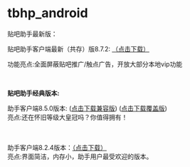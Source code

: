 # tbhp_android

贴吧助手最新版：

贴吧助手客户端最新（共存）版8.7.2:  <a href="https://github.com/liukaixuan/tbhp_android/blob/master/%E5%8A%A9%E6%89%8B%E7%89%88%E8%B4%B4%E5%90%A78.7.2%E5%85%B1%E5%AD%98%E7%89%88.apk?raw=true">（点击下载）</a>

功能亮点:全面屏蔽贴吧推广/触点广告，开放大部分本地vip功能

<br/>

<b>贴吧助手经典版本:</b>

助手客户端8.5.0版本: (<a href="https://github.com/liukaixuan/tbhp_android/blob/master/%E8%B4%B4%E5%90%A7%E5%8A%A9%E6%89%8B8.5.0%E5%85%BC%E5%AE%B9%E7%89%88.apk?raw=true">点击下载兼容版</a>)    (<a href="https://github.com/liukaixuan/tbhp_android/blob/master/%E8%B4%B4%E5%90%A7%E5%8A%A9%E6%89%8B8.5.0%E8%A6%86%E7%9B%96%E7%89%88.apk?raw=true">点击下载覆盖版</a>)
<br/>亮点:还在怀旧等级大皇冠吗？你值得拥有！

<br/></br>
助手客户端8.2.4版本：<a href="https://github.com/liukaixuan/tbhp_android/blob/master/%E5%8A%A9%E6%89%8B%E8%B4%B4%E5%90%A78.2.4%E5%85%B1%E5%AD%98%E7%89%88.apk?raw=true">（点击下载）</a>
<br/>亮点:界面简洁，内存小，助手用户最受欢迎的版本。


